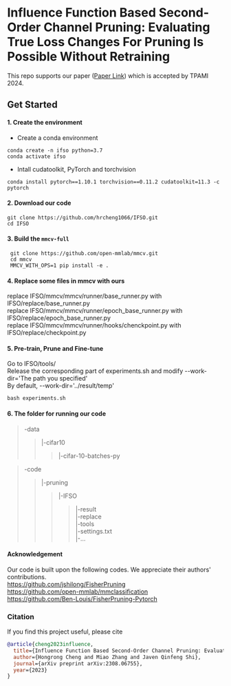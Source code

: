 # Influence Function Based Second-Order Channel Pruning: Evaluating True Loss Changes For Pruning Is Possible Without Retraining
This repo supports our paper ([Paper Link](https://arxiv.org/abs/2308.06755)) which is accepted by TPAMI 2024.

## Get Started
#### 1. Create the environment
* Create a conda environment
```shell
conda create -n ifso python=3.7
conda activate ifso
```

* Intall cudatoolkit, PyTorch and torchvision
```shell
conda install pytorch==1.10.1 torchvision==0.11.2 cudatoolkit=11.3 -c pytorch
```
#### 2. Download our code
```shell
git clone https://github.com/hrcheng1066/IFSO.git
cd IFSO
```
#### 3. Build the ``mmcv-full``
```shell
 git clone https://github.com/open-mmlab/mmcv.git
 cd mmcv
 MMCV_WITH_OPS=1 pip install -e .
```
#### 4. Replace some files in mmcv with ours
replace IFSO/mmcv/mmcv/runner/base_runner.py with IFSO/replace/base_runner.py  
replace IFSO/mmcv/mmcv/runner/epoch_base_runner.py with IFSO/replace/epoch_base_runner.py  
replace IFSO/mmcv/mmcv/runner/hooks/chenckpoint.py with IFSO/replace/checkpoint.py  


#### 5. Pre-train, Prune and Fine-tune
Go to IFSO/tools/  
Release the corresponding part of experiments.sh and modify --work-dir='The path you specified'  
By default, --work-dir='../result/temp'  
```shell
bash experiments.sh
```

#### 6. The folder for running our code
>-data  
>>|-cifar10  
>>>|-cifar-10-batches-py   

>-code  
>>|-pruning  
>>>|-IFSO  
>>>>|-result  
>>>>|-replace  
>>>>|-tools  
>>>>|-settings.txt  
>>>>|-...  

#### Acknowledgement
Our code is built upon the following codes. We appreciate their authors' contributions.  
https://github.com/jshilong/FisherPruning  
https://github.com/open-mmlab/mmclassification  
https://github.com/Ben-Louis/FisherPruning-Pytorch

### Citation
If you find this project useful, please cite
```bibtex
@article{cheng2023influence,
  title={Influence Function Based Second-Order Channel Pruning: Evaluating True Loss Changes For Pruning Is Possible Without Retraining},
  author={Hongrong Cheng and Miao Zhang and Javen Qinfeng Shi},
  journal={arXiv preprint arXiv:2308.06755},
  year={2023}
}
```

